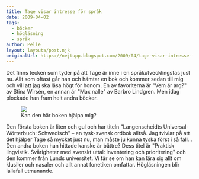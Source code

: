 ```yaml
---
title: Tage visar intresse för språk
date: 2009-04-02
tags: 
  - böcker
  - högläsning
  - språk	
author: Pelle
layout: layouts/post.njk
originalUrl: https://nejtupp.blogspot.com/2009/04/tage-visar-intresse-for-sprak.html
---
```


Det finns tecken som tyder på att Tage är inne i en språkutvecklingsfas just nu. Allt som oftast går han och hämtar en bok och kommer sedan till mig och vill att jag ska läsa högt för honom. En av favoriterna är "Vem är arg?" av Stina Wirsén, en annan är "Max nalle" av Barbro Lindgren. Men idag plockade han fram helt andra böcker.<br>

<figure>
	<img src="../../../../img/_MG_1815_1024pix.jpg">
	<figcaption>Kan den här boken hjälpa mig?</figcaption>
</figure>Den första boken är liten och gul och har titeln "Langenscheidts Universal-Wörterbuch: Schwedisch" – en tysk-svensk ordbok alltså. Jag tvivlar på att det hjälper Tage så mycket just nu, man måste ju kunna tyska först i så fall... Den andra boken han hittade kanske är bättre? Dess titel är "Praktisk lingvistik. Svårigheter med svenskt uttal: inventering och prioritering" och den kommer från Lunds universitet. Vi får se om han kan lära sig allt om klusiler och nasaler och allt annat fonetiken omfattar. Högläsningen blir iallafall utmanande.
